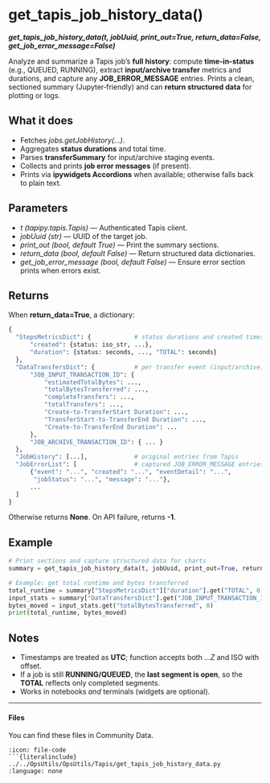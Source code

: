 # get_tapis_job_history_data()

***get_tapis_job_history_data(t, jobUuid, print_out=True, return_data=False, get_job_error_message=False)***

Analyze and summarize a Tapis job’s **full history**: compute **time-in-status** (e.g., QUEUED, RUNNING), extract **input/archive transfer** metrics and durations, and capture any **JOB_ERROR_MESSAGE** entries. Prints a clean, sectioned summary (Jupyter‑friendly) and can **return structured data** for plotting or logs.

## What it does

* Fetches *jobs.getJobHistory(...)*.
* Aggregates **status durations** and total time.
* Parses **transferSummary** for input/archive staging events.
* Collects and prints **job error messages** (if present).
* Prints via **ipywidgets Accordions** when available; otherwise falls back to plain text.

## Parameters

* *t* *(tapipy.tapis.Tapis)* — Authenticated Tapis client.
* *jobUuid* *(str)* — UUID of the target job.
* *print_out* *(bool, default *True*)* — Print the summary sections.
* *return_data* *(bool, default *False*)* — Return structured data dictionaries.
* *get_job_error_message* *(bool, default *False*)* — Ensure error section prints when errors exist.

## Returns

When **return_data=True**, a dictionary:

```python
{
  "StepsMetricsDict": {            # status durations and created timestamps
      "created": {status: iso_str, ...},
      "duration": {status: seconds, ..., "TOTAL": seconds}
  },
  "DataTransfersDict": {           # per transfer event (input/archive)
      "JOB_INPUT_TRANSACTION_ID": {
          "estimatedTotalBytes": ...,
          "totalBytesTransferred": ...,
          "completeTransfers": ...,
          "totalTransfers": ...,
          "Create-to-TransferStart Duration": ...,
          "TransferStart-to-TransferEnd Duration": ...,
          "Create-to-TransferEnd Duration": ...
      },
      "JOB_ARCHIVE_TRANSACTION_ID": { ... }
  },
  "JobHistory": [...],             # original entries from Tapis
  "JobErrorList": [                # captured JOB_ERROR_MESSAGE entries
      {"event": "...", "created": "...", "eventDetail": "...",
       "jobStatus": "...", "message": "..."},
      ...
  ]
}
```

Otherwise returns **None**. On API failure, returns **-1**.

## Example

```python
# Print sections and capture structured data for charts
summary = get_tapis_job_history_data(t, jobUuid, print_out=True, return_data=True)

# Example: get total runtime and bytes transferred
total_runtime = summary["StepsMetricsDict"]["duration"].get("TOTAL", 0)
input_stats = summary["DataTransfersDict"].get("JOB_INPUT_TRANSACTION_ID", {})
bytes_moved = input_stats.get("totalBytesTransferred", 0)
print(total_runtime, bytes_moved)
```

## Notes

* Timestamps are treated as **UTC**; function accepts both *...Z* and ISO with offset.
* If a job is still **RUNNING/QUEUED**, the **last segment is open**, so the **TOTAL** reflects only completed segments.
* Works in notebooks *and* terminals (widgets are optional).


---

#### Files
You can find these files in Community Data.

```{dropdown} get_tapis_job_history_data.py
:icon: file-code
```{literalinclude} ../../OpsUtils/OpsUtils/Tapis/get_tapis_job_history_data.py
:language: none
```



